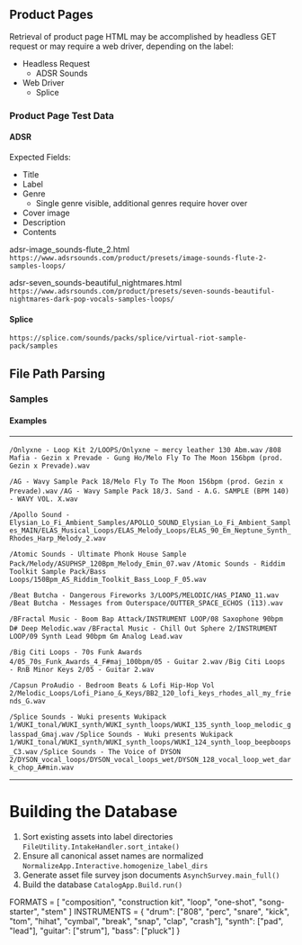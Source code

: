 

## Product Pages

Retrieval of product page HTML may be accomplished by headless GET request or may require a web driver, depending on the label:

- Headless Request
  - ADSR Sounds
- Web Driver
  - Splice

### Product Page Test Data

#### ADSR

Expected Fields:

- Title
- Label
- Genre
  - Single genre visible, additional genres require hover over
- Cover image
- Description
- Contents

adsr-image_sounds-flute_2.html
`https://www.adsrsounds.com/product/presets/image-sounds-flute-2-samples-loops/`

adsr-seven_sounds-beautiful_nightmares.html
`https://www.adsrsounds.com/product/presets/seven-sounds-beautiful-nightmares-dark-pop-vocals-samples-loops/`

#### Splice


`https://splice.com/sounds/packs/splice/virtual-riot-sample-pack/samples`

## File Path Parsing

### Samples

#### Examples

---


`/Onlyxne - Loop Kit 2/LOOPS/Onlyxne ~ mercy leather 130 Abm.wav`
`/808 Mafia - Gezin x Prevade - Gung Ho/Melo Fly To The Moon 156bpm (prod. Gezin x Prevade).wav`

`/AG - Wavy Sample Pack 18/Melo Fly To The Moon 156bpm (prod. Gezin x Prevade).wav`
`/AG - Wavy Sample Pack 18/3. Sand - A.G. SAMPLE (BPM 140) - WAVY VOL. X.wav`

`/Apollo Sound - Elysian_Lo_Fi_Ambient_Samples/APOLLO_SOUND_Elysian_Lo_Fi_Ambient_Samples_MAIN/ELAS_Musical_Loops/ELAS_Melody_Loops/ELAS_90_Em_Neptune_Synth_Rhodes_Harp_Melody_2.wav`

`/Atomic Sounds - Ultimate Phonk House Sample Pack/Melody/ASUPHSP_120Bpm_Melody_Emin_07.wav`
`/Atomic Sounds - Riddim Toolkit Sample Pack/Bass Loops/150Bpm_AS_Riddim_Toolkit_Bass_Loop_F_05.wav`

`/Beat Butcha - Dangerous Fireworks 3/LOOPS/MELODIC/HAS_PIANO_11.wav`
`/Beat Butcha - Messages from Outerspace/OUTTER_SPACE_ECHOS (113).wav`

`/BFractal Music - Boom Bap Attack/INSTRUMENT LOOP/08 Saxophone 90bpm D# Deep Melodic.wav`
`/BFractal Music - Chill Out Sphere 2/INSTRUMENT LOOP/09 Synth Lead 90bpm Gm Analog Lead.wav`

`/Big Citi Loops - 70s Funk Awards 4/05_70s_Funk_Awards_4_F#maj_100bpm/05 - Guitar 2.wav`
`/Big Citi Loops - RnB Minor Keys 2/05 - Guitar 2.wav`

`/Capsun ProAudio - Bedroom Beats & Lofi Hip-Hop Vol 2/Melodic_Loops/Lofi_Piano_&_Keys/BB2_120_lofi_keys_rhodes_all_my_friends_G.wav`

`/Splice Sounds - Wuki presents Wukipack 1/WUKI_tonal/WUKI_synth/WUKI_synth_loops/WUKI_135_synth_loop_melodic_glasspad_Gmaj.wav`
`/Splice Sounds - Wuki presents Wukipack 1/WUKI_tonal/WUKI_synth/WUKI_synth_loops/WUKI_124_synth_loop_beepboops_C3.wav`
`/Splice Sounds - The Voice of DYSON 2/DYSON_vocal_loops/DYSON_vocal_loops_wet/DYSON_128_vocal_loop_wet_dark_chop_A#min.wav`

---

# Building the Database

1. Sort existing assets into label directories
  `FileUtility.IntakeHandler.sort_intake()`
2. Ensure all canonical asset names are normalized
  `NormalizeApp.Interactive.homogenize_label_dirs`
3. Generate asset file survey json documents
  `AsynchSurvey.main_full()`
4. Build the database
  `CatalogApp.Build.run()`




FORMATS = [
    "composition",
    "construction kit",
    "loop",
    "one-shot",
    "song-starter",
    "stem"
]
INSTRUMENTS = {
    "drum": ["808", "perc", "snare", "kick", "tom", "hihat", "cymbal", "break", "snap", "clap", "crash"],
    "synth": ["pad", "lead"],
    "guitar": ["strum"],
    "bass": ["pluck"]
}